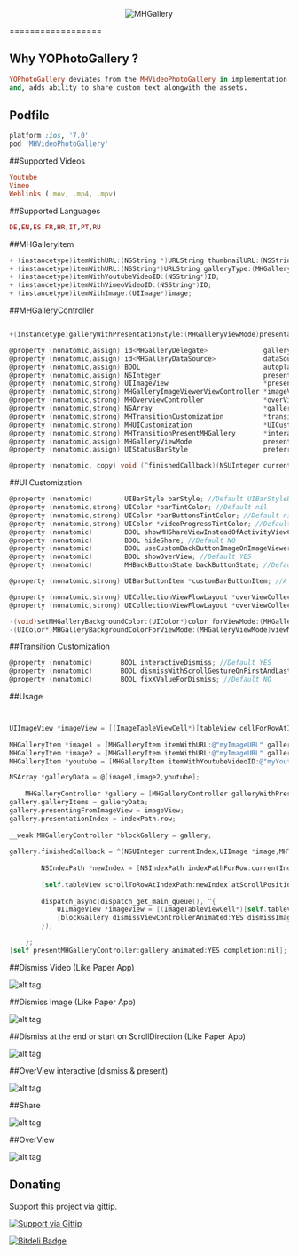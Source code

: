 <p align="center" >
  <img src="https://dl.dropboxusercontent.com/u/17911939/galleryIcon.png" alt="MHGallery" title="MHGallery">
</p>
==================

## Why YOPhotoGallery ?
```ruby
YOPhotoGallery deviates from the MHVideoPhotoGallery in implementation of the Overview mode
and, adds ability to share custom text alongwith the assets.   
```

## Podfile
```ruby
platform :ios, '7.0'
pod 'MHVideoPhotoGallery'
```
##Supported Videos
```ruby
Youtube
Vimeo
Weblinks (.mov, .mp4, .mpv)
```
##Supported Languages
```ruby
DE,EN,ES,FR,HR,IT,PT,RU
```
##MHGalleryItem 
```objective-c
+ (instancetype)itemWithURL:(NSString *)URLString thumbnailURL:(NSString*)thumbnailURL; //Thumbs are automatically generated for Videos. But you can set Thumb Images for GalleryTypeImage.
+ (instancetype)itemWithURL:(NSString*)URLString galleryType:(MHGalleryType)galleryType;
+ (instancetype)itemWithYoutubeVideoID:(NSString*)ID;
+ (instancetype)itemWithVimeoVideoID:(NSString*)ID;
+ (instancetype)itemWithImage:(UIImage*)image;
```

##MHGalleryController
```objective-c

+(instancetype)galleryWithPresentationStyle:(MHGalleryViewMode)presentationStyle;

@property (nonatomic,assign) id<MHGalleryDelegate>              galleryDelegate;
@property (nonatomic,assign) id<MHGalleryDataSource>            dataSource;
@property (nonatomic,assign) BOOL                               autoplayVideos; //Default NO
@property (nonatomic,assign) NSInteger                          presentationIndex; //From which index you want to present the Gallery.
@property (nonatomic,strong) UIImageView                        *presentingFromImageView;
@property (nonatomic,strong) MHGalleryImageViewerViewController *imageViewerViewController;
@property (nonatomic,strong) MHOverviewController               *overViewViewController;
@property (nonatomic,strong) NSArray                            *galleryItems; //You can set an Array of GalleryItems or you can use the dataSource.
@property (nonatomic,strong) MHTransitionCustomization          *transitionCustomization; //Use transitionCustomization to Customize the GalleryControllers transitions
@property (nonatomic,strong) MHUICustomization                  *UICustomization; //Use UICustomization to Customize the GalleryControllers UI
@property (nonatomic,strong) MHTransitionPresentMHGallery       *interactivePresentationTransition;
@property (nonatomic,assign) MHGalleryViewMode                  presentationStyle;
@property (nonatomic,assign) UIStatusBarStyle                   preferredStatusBarStyleMH;

@property (nonatomic, copy) void (^finishedCallback)(NSUInteger currentIndex,UIImage *image,MHTransitionDismissMHGallery *interactiveTransition,MHGalleryViewMode viewMode);

```


##UI Customization
```objective-c
@property (nonatomic)        UIBarStyle barStyle; //Default UIBarStyleDefault
@property (nonatomic,strong) UIColor *barTintColor; //Default nil
@property (nonatomic,strong) UIColor *barButtonsTintColor; //Default nil
@property (nonatomic,strong) UIColor *videoProgressTintColor; //Default Black
@property (nonatomic)        BOOL showMHShareViewInsteadOfActivityViewController; //Default YES
@property (nonatomic)        BOOL hideShare; //Default NO
@property (nonatomic)        BOOL useCustomBackButtonImageOnImageViewer; //Default YES
@property (nonatomic)        BOOL showOverView; //Default YES
@property (nonatomic)        MHBackButtonState backButtonState; //Default MHBackButtonStateWithBackArrow

@property (nonatomic,strong) UIBarButtonItem *customBarButtonItem; //A optional UIBarButtonItem displayed in the lower right corner. Default nil

@property (nonatomic,strong) UICollectionViewFlowLayout *overViewCollectionViewLayoutLandscape;
@property (nonatomic,strong) UICollectionViewFlowLayout *overViewCollectionViewLayoutPortrait;

-(void)setMHGalleryBackgroundColor:(UIColor*)color forViewMode:(MHGalleryViewMode)viewMode;
-(UIColor*)MHGalleryBackgroundColorForViewMode:(MHGalleryViewMode)viewMode;
```

##Transition Customization
```objective-c
@property (nonatomic)       BOOL interactiveDismiss; //Default YES
@property (nonatomic)       BOOL dismissWithScrollGestureOnFirstAndLastImage;//Default YES
@property (nonatomic)       BOOL fixXValueForDismiss; //Default NO
```

##Usage

```objective-c


UIImageView *imageView = [(ImageTableViewCell*)[tableView cellForRowAtIndexPath:indexPath] imageView];
        
MHGalleryItem *image1 = [MHGalleryItem itemWithURL:@"myImageURL" galleryType:MHGalleryTypeImage];
MHGalleryItem *image2 = [MHGalleryItem itemWithURL:@"myImageURL" galleryType:MHGalleryTypeImage];
MHGalleryItem *youtube = [MHGalleryItem itemWithYoutubeVideoID:@"myYoutubeID"];

NSArray *galleryData = @[image1,image2,youtube];
    
    MHGalleryController *gallery = [MHGalleryController galleryWithPresentationStyle:MHGalleryViewModeImageViewerNavigationBarShown];
gallery.galleryItems = galleryData;
gallery.presentingFromImageView = imageView;    
gallery.presentationIndex = indexPath.row;
        
__weak MHGalleryController *blockGallery = gallery;
       
gallery.finishedCallback = ^(NSUInteger currentIndex,UIImage *image,MHTransitionDismissMHGallery *interactiveTransition){
        
        NSIndexPath *newIndex = [NSIndexPath indexPathForRow:currentIndex inSection:0];
        
        [self.tableView scrollToRowAtIndexPath:newIndex atScrollPosition:UITableViewScrollPositionMiddle animated:NO];
        
        dispatch_async(dispatch_get_main_queue(), ^{
            UIImageView *imageView = [(ImageTableViewCell*)[self.tableView cellForRowAtIndexPath:newIndex] iv];
            [blockGallery dismissViewControllerAnimated:YES dismissImageView:imageView completion:nil];
        });

    };    
[self presentMHGalleryController:gallery animated:YES completion:nil];
```

##Dismiss Video (Like Paper App)

![alt tag](https://dl.dropboxusercontent.com/u/17911939/dismissInteractiveVideo.gif)

##Dismiss Image (Like Paper App)

![alt tag](https://dl.dropboxusercontent.com/u/17911939/dismissInteractive.gif)

##Dismiss at the end or start on ScrollDirection (Like Paper App)

![alt tag](https://dl.dropboxusercontent.com/u/17911939/dismissAtTheEnd.gif)

##OverView interactive (dismiss & present)

![alt tag](https://dl.dropboxusercontent.com/u/17911939/interactive.gif)

##Share

![alt tag](https://dl.dropboxusercontent.com/u/17911939/ShareView.gif)

##OverView 

![alt tag](https://dl.dropboxusercontent.com/u/17911939/OverView.gif)

## Donating

Support this project via gittip.

<a href="https://www.gittip.com/mariohahn/">
  <img alt="Support via Gittip" src="https://rawgithub.com/twolfson/gittip-badge/0.2.0/dist/gittip.png"/>
</a>

	



[![Bitdeli Badge](https://d2weczhvl823v0.cloudfront.net/mariohahn/mhvideophotogallery/trend.png)](https://bitdeli.com/free "Bitdeli Badge")

